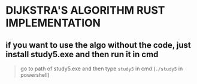 # DIJKSTRA'S ALGORITHM RUST IMPLEMENTATION

## if you want to use the algo without the code, just install study5.exe and then run it in cmd

> go to path of study5.exe and then type `study5` in cmd (`./study5` in powershell)
